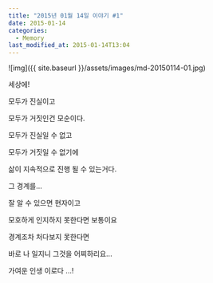 ```yaml
---
title: "2015년 01월 14일 이야기 #1"
date: 2015-01-14
categories:
  - Memory
last_modified_at: 2015-01-14T13:04
---
```


![img]({{ site.baseurl }}/assets/images/md-20150114-01.jpg)

세상에! 

모두가 진실이고 

모두가 거짓인건 모순이다. 

모두가 진실일 수 없고 

모두가 거짓일 수 없기에 

삶이 지속적으로 진행 될 수 있는거다. 

그 경계를... 

잘 알 수 있으면 현자이고 

모호하게 인지하지 못한다면 보통이요 

경계조차 처다보지 못한다면 

바로 나 일지니 그것을 어찌하리요... 

가여운 인생 이로다 ...!